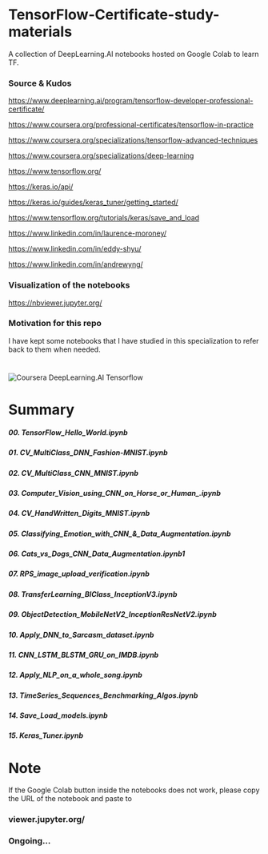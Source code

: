 # TensorFlow-Certificate-study-materials
A collection of DeepLearning.AI notebooks hosted on Google Colab to learn TF.  

### Source & Kudos

https://www.deeplearning.ai/program/tensorflow-developer-professional-certificate/

https://www.coursera.org/professional-certificates/tensorflow-in-practice

https://www.coursera.org/specializations/tensorflow-advanced-techniques

https://www.coursera.org/specializations/deep-learning

https://www.tensorflow.org/

https://keras.io/api/

https://keras.io/guides/keras_tuner/getting_started/

https://www.tensorflow.org/tutorials/keras/save_and_load

https://www.linkedin.com/in/laurence-moroney/

https://www.linkedin.com/in/eddy-shyu/

https://www.linkedin.com/in/andrewyng/

### Visualization of the notebooks
https://nbviewer.jupyter.org/

### Motivation for this repo
I have kept some notebooks that I have studied in this specialization to refer back to them when needed. 

#
![Coursera DeepLearning.AI Tensorflow](https://i.imgur.com/rmThNgm.png)

# Summary
##### 00. TensorFlow_Hello_World.ipynb
##### 01. CV_MultiClass_DNN_Fashion-MNIST.ipynb
##### 02. CV_MultiClass_CNN_MNIST.ipynb
##### 03. Computer_Vision_using_CNN_on_Horse_or_Human_.ipynb
##### 04. CV_HandWritten_Digits_MNIST.ipynb
##### 05. Classifying_Emotion_with_CNN_&_Data_Augmentation.ipynb
##### 06. Cats_vs_Dogs_CNN_Data_Augmentation.ipynb1
##### 07. RPS_image_upload_verification.ipynb
##### 08. TransferLearning_BIClass_InceptionV3.ipynb
##### 09. ObjectDetection_MobileNetV2_InceptionResNetV2.ipynb
##### 10. Apply_DNN_to_Sarcasm_dataset.ipynb
##### 11. CNN_LSTM_BLSTM_GRU_on_IMDB.ipynb
##### 12. Apply_NLP_on_a_whole_song.ipynb
##### 13. TimeSeries_Sequences_Benchmarking_Algos.ipynb
##### 14. Save_Load_models.ipynb
##### 15. Keras_Tuner.ipynb

# Note
If the Google Colab button inside the notebooks does not work, please copy the URL of the notebook and paste to 
### viewer.jupyter.org/

### Ongoing...
